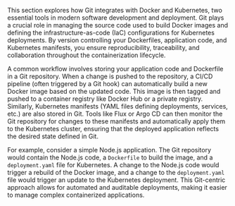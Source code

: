 This section explores how Git integrates with Docker and Kubernetes, two essential tools in modern software development and deployment. Git plays a crucial role in managing the source code used to build Docker images and defining the infrastructure-as-code (IaC) configurations for Kubernetes deployments. By version controlling your Dockerfiles, application code, and Kubernetes manifests, you ensure reproducibility, traceability, and collaboration throughout the containerization lifecycle.

A common workflow involves storing your application code and Dockerfile in a Git repository. When a change is pushed to the repository, a CI/CD pipeline (often triggered by a Git hook) can automatically build a new Docker image based on the updated code. This image is then tagged and pushed to a container registry like Docker Hub or a private registry. Similarly, Kubernetes manifests (YAML files defining deployments, services, etc.) are also stored in Git. Tools like Flux or Argo CD can then monitor the Git repository for changes to these manifests and automatically apply them to the Kubernetes cluster, ensuring that the deployed application reflects the desired state defined in Git.

For example, consider a simple Node.js application. The Git repository would contain the Node.js code, a `Dockerfile` to build the image, and a `deployment.yaml` file for Kubernetes. A change to the Node.js code would trigger a rebuild of the Docker image, and a change to the `deployment.yaml` file would trigger an update to the Kubernetes deployment. This Git-centric approach allows for automated and auditable deployments, making it easier to manage complex containerized applications.